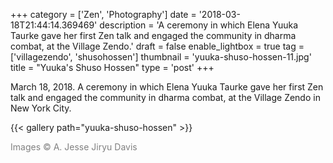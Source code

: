 +++
category = ['Zen', 'Photography']
date = '2018-03-18T21:44:14.369469'
description = 'A ceremony in which Elena Yuuka Taurke gave her first Zen talk and engaged the community in dharma combat, at the Village Zendo.'
draft = false
enable_lightbox = true
tag = ['villagezendo', 'shusohossen']
thumbnail = 'yuuka-shuso-hossen-11.jpg'
title = "Yuuka's Shuso Hossen"
type = 'post'
+++

March 18, 2018. A ceremony in which Elena Yuuka Taurke gave her first Zen talk and engaged the community in dharma combat, at the Village Zendo in New York City.

{{< gallery path="yuuka-shuso-hossen" >}}

<span style="color: gray">Images &copy; A. Jesse Jiryu Davis</span>
